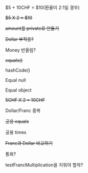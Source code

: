 $5 + 10CHF = $10(환율이 2:1일 경우)

<s>$5 X 2 = $10</s>

<s>amount를 private로 만들기</s>

<s>Dollar 부작용?</s>

Money 반올림?

<s>equals()</s>

hashCode()

Equal null

Equal object

<s>5CHF X 2 = 10CHF</s>

Dollar/Franc 중복

<s>공용 equals</s>

공용 times

<s>Franc과 Dollar 비교하기</s>

통화?

testFrancMultiplication을 지워야 할까?